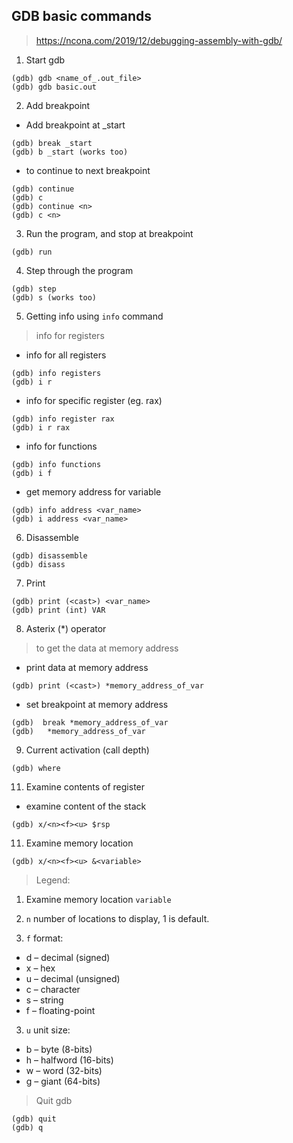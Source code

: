 ## GDB basic commands

> https://ncona.com/2019/12/debugging-assembly-with-gdb/

1. Start gdb

```
(gdb) gdb <name_of_.out_file>
(gdb) gdb basic.out
```

2. Add breakpoint

- Add breakpoint at \_start

```
(gdb) break _start
(gdb) b _start (works too)
```

- to continue to next breakpoint

```
(gdb) continue
(gdb) c
(gdb) continue <n>
(gdb) c <n>
```

3. Run the program, and stop at breakpoint

```
(gdb) run
```

4. Step through the program

```
(gdb) step
(gdb) s (works too)
```

5. Getting info using `info` command

> info for registers

- info for all registers

```
(gdb) info registers
(gdb) i r
```

- info for specific register (eg. rax)

```
(gdb) info register rax
(gdb) i r rax
```

- info for functions

```
(gdb) info functions
(gdb) i f
```

- get memory address for variable

```
(gdb) info address <var_name>
(gdb) i address <var_name>
```

6. Disassemble

```
(gdb) disassemble
(gdb) disass
```

7. Print

```
(gdb) print (<cast>) <var_name>
(gdb) print (int) VAR
```

8. Asterix (\*) operator

> to get the data at memory address

- print data at memory address

```
(gdb) print (<cast>) *memory_address_of_var
```

- set breakpoint at memory address

```
(gdb)  break *memory_address_of_var
(gdb)   *memory_address_of_var
```

9. Current activation (call depth)

```
(gdb) where
```

11. Examine contents of register

- examine content of the stack

```
(gdb) x/<n><f><u> $rsp
```

11. Examine memory location

```
(gdb) x/<n><f><u> &<variable>
```

> Legend:

1. Examine memory location `variable`

2. `n` number of locations to display, 1 is
   default.

3. `f` format:

- d – decimal (signed)
- x – hex
- u – decimal (unsigned)
- c – character
- s – string
- f – floating-point

3. `u` unit size:

- b – byte (8-bits)
- h – halfword (16-bits)
- w – word (32-bits)
- g – giant (64-bits)

> Quit gdb

```
(gdb) quit
(gdb) q
```
